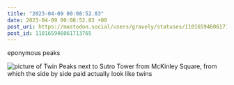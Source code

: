 ```yaml
---
title: "2023-04-09 00:08:52.83"
date: 2023-04-09 00:08:52.83 +00
post_uri: https://mastodon.social/users/gravely/statuses/110165946061713765
post_id: 110165946061713765
---
```

eponymous peaks


![picture of Twin Peaks next to Sutro Tower from McKinley Square, from which the side by side paid actually look like twins](/images/110165945798077636.jpeg)

